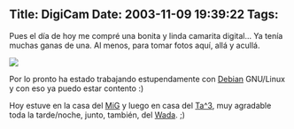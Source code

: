 Title: DigiCam
Date: 2003-11-09 19:39:22
Tags: 
---
<p>Pues el día de hoy me compré una bonita y linda camarita digital&#8230; Ya tenía muchas ganas de una. Al menos, para tomar fotos aquí, allá y acullá.

</p>
<img src="http://web.archive.org/web/20031125134728/http://images.amazon.com/images/P/B00006IW1A.01.MZZZZZZZ.jpg"/><p>

Por lo pronto ha estado trabajando estupendamente con <a href="http://web.archive.org/web/20031125134728/http://www.debian.org/">Debian</a> GNU/Linux y con eso ya puedo estar contento :)

Hoy estuve en la casa del <a href="http://web.archive.org/web/20031125134728/http://www.mig-29.net/">MiG</a> y luego en casa del <a href="http://web.archive.org/web/20031125134728/http://www.tacvbo.net/">Ta^3</a>, muy agradable toda la tarde/noche, junto, también, del <a href="http://web.archive.org/web/20031125134728/http://www.wada.cjb.net/">Wada</a>. ;) </p>
